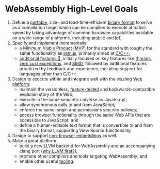 # WebAssembly High-Level Goals

1. Define a [portable](Portability.md), size- and load-time-efficient
   [binary format](MVP.md#binary-format) to serve as a compilation target which
   can be compiled to execute at native speed by taking advantage of common
   hardware capabilities available on a wide range of platforms, including
   [mobile](https://en.wikipedia.org/wiki/Mobile_device) and
   [IoT](https://en.wikipedia.org/wiki/Internet_of_Things).
2. Specify and implement incrementally:
    * a [Minimum Viable Product (MVP)](MVP.md) for the standard with
      roughly the same functionality as [asm.js](http://asmjs.org), primarily
      aimed at [C/C++](CAndC++.md);
    * [additional features :unicorn:][future general],
      initially focused on key features like [threads][future threads],
      [zero cost exceptions][future exceptions], and [SIMD][future simd],
      followed by additional features
      prioritized by feedback and experience, including support for languages
      other than C/C++.
3. Design to execute within and integrate well with the *existing*
   [Web platform](Web.md):
    * maintain the versionless, [feature-tested](FeatureTest.md) and backwards-compatible evolution story of the Web;
    * execute in the same semantic universe as JavaScript;
    * allow synchronous calls to and from JavaScript;
    * enforce the same-origin and permissions security policies;
    * access browser functionality through the same Web APIs that are accessible
      to JavaScript; and
    * define a human-editable text format that is convertible to and from the
      binary format, supporting View Source functionality.
4. Design to support [non-browser embeddings](NonWeb.md) as well.
5. Make a great platform:
    * build a new LLVM backend for WebAssembly and an accompanying
      clang port ([why LLVM first?](FAQ.md#which-compilers-can-i-use-to-build-webassembly-programs));
    * promote other compilers and tools targeting WebAssembly; and
    * enable other useful [tooling](Tooling.md).

[future general]: FutureFeatures.md
[future threads]: https://github.com/WebAssembly/design/issues/1073
[future simd]: https://github.com/WebAssembly/design/issues/1075
[future exceptions]: https://github.com/WebAssembly/design/issues/1078
